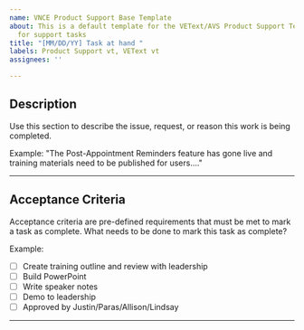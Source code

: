 ```yaml
---
name: VNCE Product Support Base Template
about: This is a default template for the VEText/AVS Product Support Team to follow
  for support tasks
title: "[MM/DD/YY] Task at hand "
labels: Product Support vt, VEText vt
assignees: ''

---
```


## Description
Use this section to describe the issue, request, or reason this work is being completed. 

Example: "The Post-Appointment Reminders feature has gone live and training materials need to be published for users...."

---

## Acceptance Criteria
Acceptance criteria are pre-defined requirements that must be met to mark a task as complete. What needs to be done to mark this task as complete?

Example: 
- [ ] Create training outline and review with leadership
- [ ] Build PowerPoint
- [ ] Write speaker notes
- [ ] Demo to leadership
- [ ] Approved by Justin/Paras/Allison/Lindsay
---
